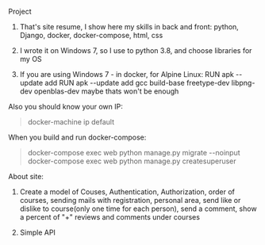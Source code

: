 Project

1. That's site resume, I show here my skills in back and front: python, Django, docker, docker-compose, html, css

2. I wrote it on Windows 7, so I use to python 3.8, and choose libraries for my OS

3. If you are using Windows 7 - in docker, for Alpine Linux:
RUN apk --update add
RUN apk --update add gcc build-base freetype-dev libpng-dev openblas-dev
maybe thats won't be enough

Also you should know your own IP:
>docker-machine ip default

When you build and run docker-compose:
>docker-compose exec web python manage.py migrate --noinput
>docker-compose exec web python manage.py createsuperuser

About site:

1. Create a model of Couses, Authentication, Authorization, order of courses, sending mails with registration,
personal area, send like or dislike to course(only one time for each person), send a comment,
show a percent of "+" reviews and comments under courses

2. Simple API
